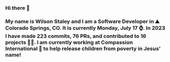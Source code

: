### Hi there 👋

### My name is Wilson Staley and I am a Software Developer in ⛰ Colorado Springs, CO.  It is currently Monday, July 17 ⌚. In 2023 I have made 223 commits, 76 PRs, and contributed to 16 projects 👨‍💻. I am currently working at Compassion International 🏢 to help release children from poverty in Jesus' name!